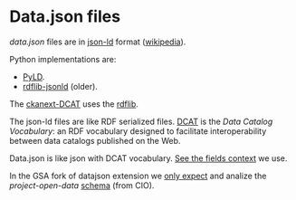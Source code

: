 # Data.json files 

_data.json_ files are in [json-ld](https://json-ld.org/) format ([wikipedia](https://en.wikipedia.org/wiki/JSON-LD)).  

Python implementations are:
 - [PyLD](https://github.com/digitalbazaar/pyld).
 - [rdflib-jsonld](https://github.com/RDFLib/rdflib-jsonld) (older).

The [ckanext-DCAT](https://github.com/ckan/ckanext-dcat) uses the [rdflib](https://rdflib.readthedocs.io/en/stable/).  

The json-ld files are like RDF serialized files. [DCAT](https://www.w3.org/TR/vocab-dcat/) is the _Data Catalog Vocabulary_: an RDF vocabulary designed to facilitate interoperability between data catalogs published on the Web.  

Data.json is like json with DCAT vocabulary. [See the fields context](https://project-open-data.cio.gov/v1.1/schema/catalog.jsonld) we use.  

In the GSA fork of datajson extension we [only expect](https://github.com/GSA/ckanext-datajson/blob/datagov/ckanext/datajson/harvester_base.py#L138) and analize the _project-open-data_ [schema](https://project-open-data.cio.gov/v1.1/schema/catalog.json) (from CIO).  